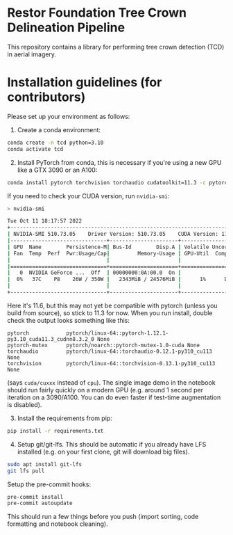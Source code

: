 # Restor Foundation Tree Crown Delineation Pipeline

This repository contains a library for performing tree crown detection (TCD) in aerial imagery.

# Installation guidelines (for contributors)

Please set up your environment as follows:

1. Create a conda environment:

```bash
conda create -n tcd python=3.10
conda activate tcd
```

2. Install PyTorch from conda, this is necessary if you're using a new GPU like a GTX 3090 or an A100:

```bash
conda install pytorch torchvision torchaudio cudatoolkit=11.3 -c pytorch -c nvidia -y
```

If you need to check your CUDA version, run `nvidia-smi`:

```bash
> nvidia-smi

Tue Oct 11 18:17:57 2022       
+-----------------------------------------------------------------------------+
| NVIDIA-SMI 510.73.05    Driver Version: 510.73.05    CUDA Version: 11.6     |
|-------------------------------+----------------------+----------------------+
| GPU  Name        Persistence-M| Bus-Id        Disp.A | Volatile Uncorr. ECC |
| Fan  Temp  Perf  Pwr:Usage/Cap|         Memory-Usage | GPU-Util  Compute M. |
|                               |                      |               MIG M. |
|===============================+======================+======================|
|   0  NVIDIA GeForce ...  Off  | 00000000:0A:00.0  On |                  N/A |
|  0%   37C    P8    26W / 350W |   2343MiB / 24576MiB |      1%      Default |
|                               |                      |                  N/A |
+-------------------------------+----------------------+----------------------+
```

Here it's 11.6, but this may not yet be compatible with pytorch (unless you build from source), so stick to 11.3 for now. When you run install, double check the output looks something like this:

```
pytorch            pytorch/linux-64::pytorch-1.12.1-py3.10_cuda11.3_cudnn8.3.2_0 None
pytorch-mutex      pytorch/noarch::pytorch-mutex-1.0-cuda None
torchaudio         pytorch/linux-64::torchaudio-0.12.1-py310_cu113 None
torchvision        pytorch/linux-64::torchvision-0.13.1-py310_cu113 None
```

(says `cuda/cuxxx` instead of `cpu`). The single image demo in the notebook should run fairly quickly on a modern GPU (e.g. around 1 second per iteration on a 3090/A100. You can do even faster if test-time augmentation is disabled).

3. Install the requirements from pip:

```bash
pip install -r requirements.txt
```

4. Setup git/git-lfs. This should be automatic if you already have LFS installed (e.g. on your first clone, git will download big files).

```bash
sudo apt install git-lfs
git lfs pull
```

Setup the pre-commit hooks:

```bash
pre-commit install
pre-commit autoupdate
```

This should run a few things before you push (import sorting, code formatting and notebook cleaning).